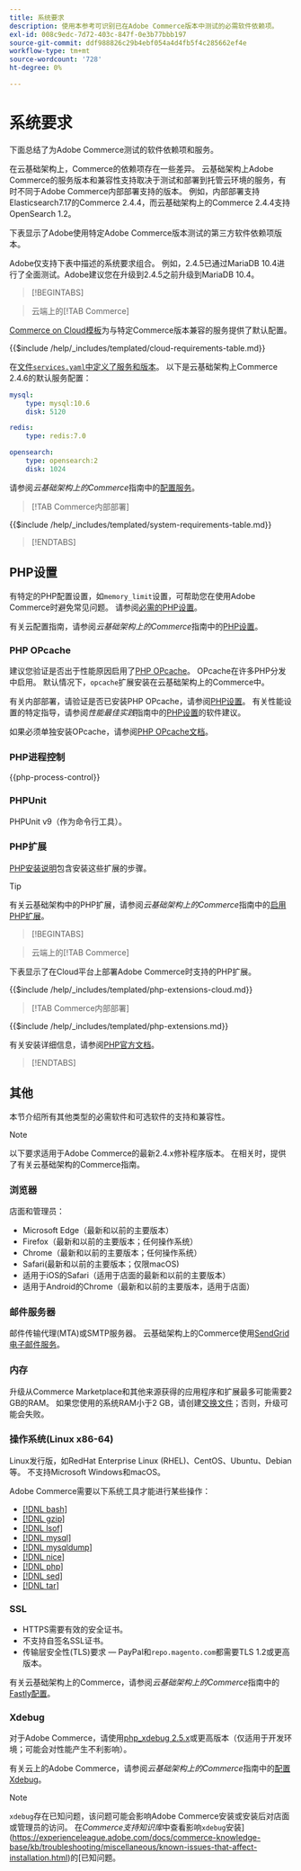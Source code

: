 ```yaml
---
title: 系统要求
description: 使用本参考可识别已在Adobe Commerce版本中测试的必需软件依赖项。
exl-id: 008c9edc-7d72-403c-847f-0e3b77bbb197
source-git-commit: ddf988826c29b4ebf054a4d4fb5f4c285662ef4e
workflow-type: tm+mt
source-wordcount: '728'
ht-degree: 0%

---
```


# 系统要求

下面总结了为Adobe Commerce测试的软件依赖项和服务。

在云基础架构上，Commerce的依赖项存在一些差异。 云基础架构上Adobe Commerce的服务版本和兼容性支持取决于测试和部署到托管云环境的服务，有时不同于Adobe Commerce内部部署支持的版本。 例如，内部部署支持Elasticsearch7.17的Commerce 2.4.4，而云基础架构上的Commerce 2.4.4支持OpenSearch 1.2。

下表显示了Adobe使用特定Adobe Commerce版本测试的第三方软件依赖项版本。

Adobe仅支持下表中描述的系统要求组合。 例如，2.4.5已通过MariaDB 10.4进行了全面测试。Adobe建议您在升级到2.4.5之前升级到MariaDB 10.4。

>[!BEGINTABS]

>云端上的[!TAB Commerce]

[Commerce on Cloud模板](https://github.com/magento/magento-cloud)为与特定Commerce版本兼容的服务提供了默认配置。

{{$include /help/_includes/templated/cloud-requirements-table.md}}

在[文件`services.yaml`中定义了服务和版本](https://github.com/magento/magento-cloud/blob/master/.magento/services.yaml)。 以下是云基础架构上Commerce 2.4.6的默认服务配置：

```yaml
mysql:
    type: mysql:10.6
    disk: 5120

redis:
    type: redis:7.0

opensearch:
    type: opensearch:2
    disk: 1024
```

请参阅&#x200B;_云基础架构上的Commerce_&#x200B;指南中的[配置服务](https://experienceleague.adobe.com/docs/commerce-cloud-service/user-guide/configure/service/services-yaml.html)。

>[!TAB Commerce内部部署]

{{$include /help/_includes/templated/system-requirements-table.md}}

>[!ENDTABS]

## PHP设置

有特定的PHP配置设置，如`memory_limit`设置，可帮助您在使用Adobe Commerce时避免常见问题。 请参阅[必需的PHP设置](prerequisites/php-settings.md)。

有关云配置指南，请参阅&#x200B;_云基础架构上的Commerce_&#x200B;指南中的[PHP设置](https://experienceleague.adobe.com/docs/commerce-cloud-service/user-guide/configure/app/php-settings.html)。

### PHP OPcache

建议您验证是否出于性能原因启用了[PHP OPcache](https://www.php.net/manual/en/intro.opcache.php)。 OPcache在许多PHP分发中启用。 默认情况下，`opcache`扩展安装在云基础架构上的Commerce中。

有关内部部署，请验证是否已安装PHP OPcache，请参阅[PHP设置](prerequisites/php-settings.md)。 有关性能设置的特定指导，请参阅&#x200B;_性能最佳实践_&#x200B;指南中的[PHP设置](https://experienceleague.adobe.com/docs/commerce-operations/performance-best-practices/software.html#php-settings)的软件建议。

如果必须单独安装OPcache，请参阅[PHP OPcache文档](https://www.php.net/manual/en/opcache.setup.php)。

### PHP进程控制

{{php-process-control}}

### PHPUnit

PHPUnit v9（作为命令行工具）。

### PHP扩展

[PHP安装说明](prerequisites/php-settings.md)包含安装这些扩展的步骤。

>[!TIP]
>
>有关云基础架构中的PHP扩展，请参阅&#x200B;_云基础架构上的Commerce_&#x200B;指南中的[启用PHP扩展](https://experienceleague.adobe.com/docs/commerce-cloud-service/user-guide/configure/app/php-settings.html#enable-extensions)。

>[!BEGINTABS]

>云端上的[!TAB Commerce]

下表显示了在Cloud平台上部署Adobe Commerce时支持的PHP扩展。

{{$include /help/_includes/templated/php-extensions-cloud.md}}

>[!TAB Commerce内部部署]

{{$include /help/_includes/templated/php-extensions.md}}

有关安装详细信息，请参阅[PHP官方文档](https://www.php.net/manual/en/extensions.php)。

>[!ENDTABS]

## 其他

本节介绍所有其他类型的必需软件和可选软件的支持和兼容性。

>[!NOTE]
>
>以下要求适用于Adobe Commerce的最新2.4.x修补程序版本。 在相关时，提供了有关云基础架构的Commerce指南。

### 浏览器

店面和管理员：

- Microsoft Edge（最新和以前的主要版本）
- Firefox（最新和以前的主要版本；任何操作系统）
- Chrome（最新和以前的主要版本；任何操作系统）
- Safari(最新和以前的主要版本；仅限macOS)
- 适用于iOS的Safari（适用于店面的最新和以前的主要版本）
- 适用于Android的Chrome（最新和以前的主要版本，适用于店面）

### 邮件服务器

邮件传输代理(MTA)或SMTP服务器。 云基础架构上的Commerce使用[SendGrid电子邮件服务](https://experienceleague.adobe.com/docs/commerce-cloud-service/user-guide/project/sendgrid.html)。

### 内存

升级从Commerce Marketplace和其他来源获得的应用程序和扩展最多可能需要2 GB的RAM。 如果您使用的系统RAM小于2 GB，请创建[交换文件](https://support.magento.com/hc/en-us/articles/360032980432)；否则，升级可能会失败。

### 操作系统(Linux x86-64)

Linux发行版，如RedHat Enterprise Linux (RHEL)、CentOS、Ubuntu、Debian等。 不支持Microsoft Windows和macOS。

Adobe Commerce需要以下系统工具才能进行某些操作：

- [[!DNL bash]](https://www.gnu.org/software/bash/)
- [[!DNL gzip]](https://www.gzip.org/)
- [[!DNL lsof]](https://linux.die.net/man/8/lsof)
- [[!DNL mysql]](https://www.mysql.com/)
- [[!DNL mysqldump]](https://dev.mysql.com/doc/refman/8.0/en/mysqldump.html)
- [[!DNL nice]](https://linux.die.net/man/1/nice)
- [[!DNL php]](https://www.php.net/)
- [[!DNL sed]](https://www.gnu.org/software/sed/manual/sed.html)
- [[!DNL tar]](https://linux.die.net/man/1/tar)

### SSL

- HTTPS需要有效的安全证书。
- 不支持自签名SSL证书。
- 传输层安全性(TLS)要求 — PayPal和`repo.magento.com`都需要TLS 1.2或更高版本。

有关云基础架构上的Commerce，请参阅&#x200B;_云基础架构上的Commerce_&#x200B;指南中的[Fastly配置](https://experienceleague.adobe.com/docs/commerce-cloud-service/user-guide/cdn/setup-fastly/fastly-configuration.html)。

### Xdebug

对于Adobe Commerce，请使用[php_xdebug 2.5.x](https://xdebug.org/download)或更高版本（仅适用于开发环境；可能会对性能产生不利影响）。

有关云上的Adobe Commerce，请参阅&#x200B;_云基础架构上的Commerce_&#x200B;指南中的[配置Xdebug](https://experienceleague.adobe.com/docs/commerce-cloud-service/user-guide/develop/test/debug.html)。

>[!NOTE]
>
>`xdebug`存在已知问题，该问题可能会影响Adobe Commerce安装或安装后对店面或管理员的访问。 在&#x200B;_Commerce支持知识库_&#x200B;中查看影响`xdebug`安装](https://experienceleague.adobe.com/docs/commerce-knowledge-base/kb/troubleshooting/miscellaneous/known-issues-that-affect-installation.html)的[已知问题。
